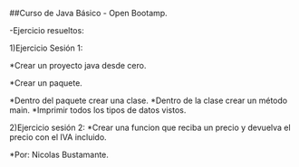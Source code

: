 ##Curso de Java Básico - Open Bootamp.

-Ejercicio resueltos:

1)Ejercicio Sesión 1:


*Crear un proyecto java desde cero.

*Crear un paquete.

*Dentro del paquete crear una clase.
*Dentro de la clase crear un método main.
*Imprimir todos los tipos de datos vistos.

2)Ejercicio sesión 2:
*Crear una funcion que reciba un precio y devuelva el precio con el IVA incluido.



*Por: Nicolas Bustamante.
